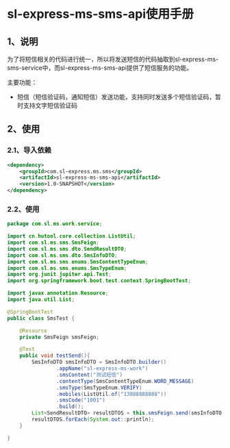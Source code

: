 # sl-express-ms-sms-api使用手册

## 1、说明

为了将短信相关的代码进行统一，所以将发送短信的代码抽取到sl-express-ms-sms-service中，而sl-express-ms-sms-api提供了短信服务的功能。

主要功能：

- 短信（短信验证码，通知短信）发送功能，支持同时发送多个短信验证码，暂时支持文字短信验证码

## 2、使用

### 2.1、导入依赖

~~~xml
<dependency>
    <groupId>com.sl-express.ms.sms</groupId>
    <artifactId>sl-express-ms-sms-api</artifactId>
    <version>1.0-SNAPSHOT</version>
</dependency>
~~~

### 2.2、使用

~~~java
package com.sl.ms.work.service;

import cn.hutool.core.collection.ListUtil;
import com.sl.ms.sms.SmsFeign;
import com.sl.ms.sms.dto.SendResultDTO;
import com.sl.ms.sms.dto.SmsInfoDTO;
import com.sl.ms.sms.enums.SmsContentTypeEnum;
import com.sl.ms.sms.enums.SmsTypeEnum;
import org.junit.jupiter.api.Test;
import org.springframework.boot.test.context.SpringBootTest;

import javax.annotation.Resource;
import java.util.List;

@SpringBootTest
public class SmsTest {

    @Resource
    private SmsFeign smsFeign;

    @Test
    public void testSend(){
        SmsInfoDTO smsInfoDTO = SmsInfoDTO.builder()
                .appName("sl-express-ms-work")
                .smsContent("测试短信")
                .contentType(SmsContentTypeEnum.WORD_MESSAGE)
                .smsType(SmsTypeEnum.VERIFY)
                .mobiles(ListUtil.of("13888888888"))
                .smsCode("1001")
                .build();
        List<SendResultDTO> resultDTOS = this.smsFeign.send(smsInfoDTO);
        resultDTOS.forEach(System.out::println);
    }

}

~~~